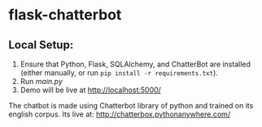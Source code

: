 # flask-chatterbot


## Local Setup:
 1. Ensure that Python, Flask, SQLAlchemy, and ChatterBot are installed (either manually, or run `pip install -r requirements.txt`).
 2. Run *main.py*
 3. Demo will be live at [http://localhost:5000/](http://localhost:5000/)

The chatbot is made using Chatterbot library of python and trained on its english corpus.
Its live at:  http://chatterbox.pythonanywhere.com/
 
 
